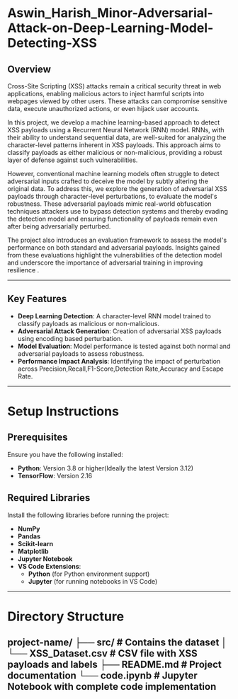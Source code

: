 # Aswin_Harish_Minor-Adversarial-Attack-on-Deep-Learning-Model-Detecting-XSS
## **Overview**  
Cross-Site Scripting (XSS) attacks remain a critical security threat in web applications, enabling malicious actors to inject harmful scripts into webpages viewed by other users. These attacks can compromise sensitive data, execute unauthorized actions, or even hijack user accounts.

In this project, we develop a machine learning-based approach to detect XSS payloads using a Recurrent Neural Network (RNN) model. RNNs, with their ability to understand sequential data, are well-suited for analyzing the character-level patterns inherent in XSS payloads. This approach aims to classify payloads as either malicious or non-malicious, providing a robust layer of defense against such vulnerabilities.

However, conventional machine learning models often struggle to detect adversarial inputs crafted to deceive the model by subtly altering the original data. To address this, we explore the generation of adversarial XSS payloads through character-level perturbations, to evaluate the model's robustness. These adversarial payloads mimic real-world obfuscation techniques attackers use to bypass detection systems and thereby evading the detection model and ensuring functionality of payloads remain even after being adversarially perturbed.

The project also introduces an evaluation framework to assess the model's performance on both standard and adversarial payloads. Insights gained from these evaluations highlight the vulnerabilities of the detection model and underscore the importance of adversarial training in improving resilience .

-----
## **Key Features**  
- **Deep Learning Detection**: A character-level RNN model trained to classify payloads as malicious or non-malicious.
- **Adversarial Attack Generation**: Creation of adversarial XSS payloads using encoding based perturbation.
- **Model Evaluation**: Model performance is tested against both normal and adversarial payloads to assess robustness.
- **Performance Impact Analysis**: Identifying the impact of perturbation across Precision,Recall,F1-Score,Detection Rate,Accuracy and Escape Rate.

------
# **Setup Instructions**
## Prerequisites
Ensure you have the following installed:

- **Python**: Version 3.8 or higher(Ideally the latest Version 3.12)
- **TensorFlow**: Version 2.16 
## Required Libraries

Install the following libraries before running the project:

- **NumPy**  
- **Pandas**  
- **Scikit-learn**  
- **Matplotlib**  
- **Jupyter Notebook**  
- **VS Code Extensions**:
  - **Python** (for Python environment support)  
  - **Jupyter** (for running notebooks in VS Code)
--------
# **Directory Structure**
project-name/
├── src/                # Contains the dataset
│   └── XSS_Dataset.csv # CSV file with XSS payloads and labels
├── README.md           # Project documentation
└── code.ipynb          # Jupyter Notebook with complete code implementation
-----------
